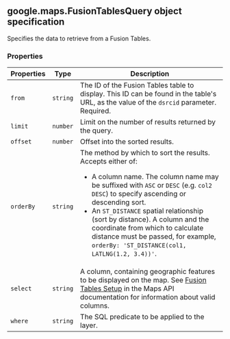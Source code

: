 <h2 id="FusionTablesQuery">
google.maps.FusionTablesQuery
object specification
</h2><p>Specifies the data to retrieve from a Fusion Tables.</p><h3>Properties</h3><table summary="object FusionTablesQuery - Properties" width="100%">
<thead>
<tr><th>Properties</th>
<th>Type</th>
<th>Description</th>
</tr></thead>
<tbody>
<tr>
<td><code>from</code></td>
<td><code>string</code></td>
<td>The ID of the Fusion Tables table to display. This ID can be found in the table's URL, as the value of the <code>dsrcid</code> parameter. Required.</td>
</tr>
<tr>
<td><code>limit</code></td>
<td><code>number</code></td>
<td>Limit on the number of results returned by the query.</td>
</tr>
<tr>
<td><code>offset</code></td>
<td><code>number</code></td>
<td>Offset into the sorted results.</td>
</tr>
<tr>
<td><code>orderBy</code></td>
<td><code>string</code></td>
<td>The method by which to sort the results. Accepts either of: <ul> <li> A column name. The column name may be suffixed with <code>ASC</code> or <code>DESC</code> (e.g. <code>col2 DESC</code>) to specify ascending or descending sort. </li> <li> An <code>ST_DISTANCE</code> spatial relationship (sort by distance). A column and the coordinate from which to calculate distance must be passed, for example, <code>orderBy: 'ST_DISTANCE(col1, LATLNG(1.2, 3.4))'</code>. </li> </ul></td>
</tr>
<tr>
<td><code>select</code></td>
<td><code>string</code></td>
<td>A column, containing geographic features to be displayed on the map. See <a href="/maps/documentation/javascript/layers#FusionTablesSetup"> Fusion Tables Setup</a> in the Maps API documentation for information about valid columns.</td>
</tr>
<tr>
<td><code>where</code></td>
<td><code>string</code></td>
<td>The SQL predicate to be applied to the layer.</td>
</tr>
</tbody>
</table>